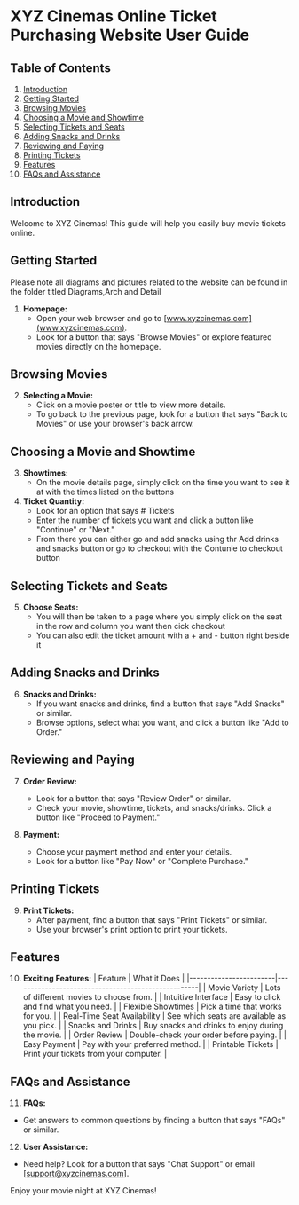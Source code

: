 # XYZ Cinemas Online Ticket Purchasing Website User Guide

## Table of Contents
1. [Introduction](#introduction)
2. [Getting Started](#getting-started)
3. [Browsing Movies](#browsing-movies)
4. [Choosing a Movie and Showtime](#choosing-a-movie-and-showtime)
5. [Selecting Tickets and Seats](#selecting-tickets-and-seats)
6. [Adding Snacks and Drinks](#adding-snacks-and-drinks)
7. [Reviewing and Paying](#reviewing-and-paying)
8. [Printing Tickets](#printing-tickets)
9. [Features](#features)
10. [FAQs and Assistance](#faqs-and-assistance)

## Introduction

Welcome to XYZ Cinemas! This guide will help you easily buy movie tickets online.

## Getting Started

Please note all diagrams and pictures related to the website can be found in the folder titled Diagrams,Arch and Detail

1. **Homepage:**
   - Open your web browser and go to [www.xyzcinemas.com](www.xyzcinemas.com).
   - Look for a button that says "Browse Movies" or explore featured movies directly on the homepage.

## Browsing Movies

2. **Selecting a Movie:**
   - Click on a movie poster or title to view more details.
   - To go back to the previous page, look for a button that says "Back to Movies" or use your browser's back arrow.

## Choosing a Movie and Showtime

3. **Showtimes:**
   - On the movie details page, simply click on the time you want to see it at with the times listed on the buttons
4. **Ticket Quantity:**
   - Look for an option that says # Tickets
   - Enter the number of tickets you want and click a button like "Continue" or "Next."
   - From there you can either go and add snacks using thr Add drinks and snacks button or go to checkout with the Contunie to checkout button

## Selecting Tickets and Seats

5. **Choose Seats:**
   - You will then be taken to a page where you simply click on the seat in the row and column you want then cick checkout
   - You can also edit the ticket amount with a + and - button right beside it 

## Adding Snacks and Drinks

6. **Snacks and Drinks:**
   - If you want snacks and drinks, find a button that says "Add Snacks" or similar.
   - Browse options, select what you want, and click a button like "Add to Order."

## Reviewing and Paying

7. **Order Review:**
   - Look for a button that says "Review Order" or similar.
   - Check your movie, showtime, tickets, and snacks/drinks. Click a button like "Proceed to Payment."

8. **Payment:**
   - Choose your payment method and enter your details.
   - Look for a button like "Pay Now" or "Complete Purchase."

## Printing Tickets

9. **Print Tickets:**
   - After payment, find a button that says "Print Tickets" or similar.
   - Use your browser's print option to print your tickets.

## Features

10. **Exciting Features:**
   | Feature                | What it Does                                      |
   |------------------------|----------------------------------------------------|
   | Movie Variety          | Lots of different movies to choose from.         |
   | Intuitive Interface     | Easy to click and find what you need.             |
   | Flexible Showtimes      | Pick a time that works for you.                   |
   | Real-Time Seat Availability | See which seats are available as you pick.      |
   | Snacks and Drinks       | Buy snacks and drinks to enjoy during the movie.  |
   | Order Review            | Double-check your order before paying.            |
   | Easy Payment            | Pay with your preferred method.                    |
   | Printable Tickets       | Print your tickets from your computer.            |

## FAQs and Assistance

11. **FAQs:**
   - Get answers to common questions by finding a button that says "FAQs" or similar.

12. **User Assistance:**
   - Need help? Look for a button that says "Chat Support" or email [support@xyzcinemas.com].

Enjoy your movie night at XYZ Cinemas!

